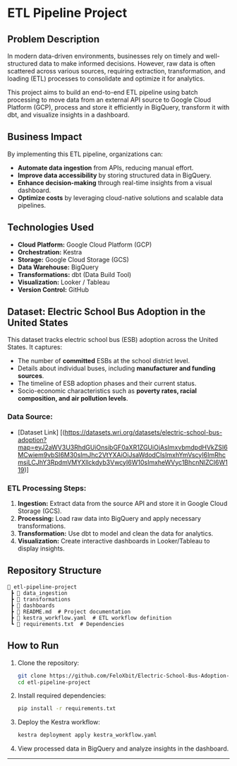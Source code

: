 # ETL Pipeline Project

## Problem Description

In modern data-driven environments, businesses rely on timely and well-structured data to make informed decisions. However, raw data is often scattered across various sources, requiring extraction, transformation, and loading (ETL) processes to consolidate and optimize it for analytics.

This project aims to build an end-to-end ETL pipeline using batch processing to move data from an external API source to Google Cloud Platform (GCP), process and store it efficiently in BigQuery, transform it with dbt, and visualize insights in a dashboard.

## Business Impact

By implementing this ETL pipeline, organizations can:

- **Automate data ingestion** from APIs, reducing manual effort.
- **Improve data accessibility** by storing structured data in BigQuery.
- **Enhance decision-making** through real-time insights from a visual dashboard.
- **Optimize costs** by leveraging cloud-native solutions and scalable data pipelines.

## Technologies Used

- **Cloud Platform:** Google Cloud Platform (GCP)
- **Orchestration:** Kestra
- **Storage:** Google Cloud Storage (GCS)
- **Data Warehouse:** BigQuery
- **Transformations:** dbt (Data Build Tool)
- **Visualization:** Looker / Tableau
- **Version Control:** GitHub

## Dataset: Electric School Bus Adoption in the United States

This dataset tracks electric school bus (ESB) adoption across the United States. It captures:

- The number of **committed** ESBs at the school district level.
- Details about individual buses, including **manufacturer and funding sources**.
- The timeline of ESB adoption phases and their current status.
- Socio-economic characteristics such as **poverty rates, racial composition, and air pollution levels**.

### Data Source:
- [Dataset Link] [(https://datasets.wri.org/datasets/electric-school-bus-adoption?map=eyJ2aWV3U3RhdGUiOnsibGF0aXR1ZGUiOjAsImxvbmdpdHVkZSI6MCwiem9vbSI6M30sImJhc2VtYXAiOiJsaWdodCIsImxhYmVscyI6ImRhcmsiLCJhY3RpdmVMYXllckdyb3VwcyI6W10sImxheWVyc1BhcnNlZCI6W119)]

### ETL Processing Steps:
1. **Ingestion:** Extract data from the source API and store it in Google Cloud Storage (GCS).
2. **Processing:** Load raw data into BigQuery and apply necessary transformations.
3. **Transformation:** Use dbt to model and clean the data for analytics.
4. **Visualization:** Create interactive dashboards in Looker/Tableau to display insights.

## Repository Structure

```
📂 etl-pipeline-project
 ┣ 📂 data_ingestion
 ┣ 📂 transformations
 ┣ 📂 dashboards
 ┣ 📜 README.md  # Project documentation
 ┣ 📜 kestra_workflow.yaml  # ETL workflow definition
 ┗ 📜 requirements.txt  # Dependencies
```

## How to Run

1. Clone the repository:
   ```sh
   git clone https://github.com/FeloXbit/Electric-School-Bus-Adoption-Analytics.git
   cd etl-pipeline-project
   ```
2. Install required dependencies:
   ```sh
   pip install -r requirements.txt
   ```
3. Deploy the Kestra workflow:
   ```sh
   kestra deployment apply kestra_workflow.yaml
   ```
4. View processed data in BigQuery and analyze insights in the dashboard.

---



